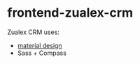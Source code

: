# frontend-zualex-crm
Zualex CRM uses:
<ul>
  <li><a href="http://materializecss.com/" target="_blank">material design</a></li>
  <li>Sass + Compass</li>
</ul>
